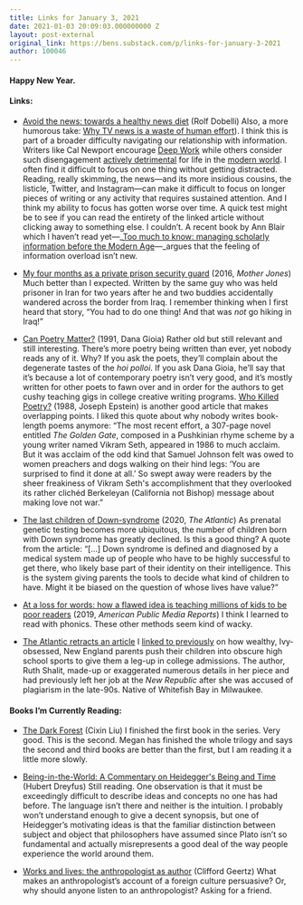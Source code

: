 ```yaml
---
title: Links for January 3, 2021
date: 2021-01-03 20:09:03.000000000 Z
layout: post-external
original_link: https://bens.substack.com/p/links-for-january-3-2021
author: 100046
---
```


#### Happy New Year.

#### Links:

- [Avoid the news: towards a healthy news diet](https://www.gwern.net/docs/culture/2010-dobelli.pdf) (Rolf Dobelli) Also, a more humorous take: [Why TV news is a waste of human effort](https://www.cgpgrey.com/blog/why-tv-news-is-a-waste-of-human-effort-one-video-is-worth-a-trillion-dollars)). I think this is part of a broader difficulty navigating our relationship with information. Writers like Cal Newport encourage [Deep Work](https://www.amazon.com/Deep-Work-Focused-Success-Distracted/dp/1455586692) while others consider such disengagement [actively detrimental](https://breakingsmart.substack.com/p/semicolon-shaped-people) for life in the [modern world](https://breakingsmart.substack.com/p/against-waldenponding). I often find it difficult to focus on one thing without getting distracted. Reading, really skimming, the news—and its more insidious cousins, the listicle, Twitter, and Instagram—can make it difficult to focus on longer pieces of writing or any activity that requires sustained attention. And I think my ability to focus has gotten worse over time. A quick test might be to see if you can read the entirety of the linked article without clicking away to something else. I couldn’t. A recent book by Ann Blair which I haven’t read yet—_[Too much to know: managing scholarly information before the Modern Age](https://www.amazon.com/Deep-Work-Focused-Success-Distracted/dp/1455586692)—_argues that the feeling of information overload isn’t new. 

- [My four months as a private prison security guard](https://www.motherjones.com/politics/2016/06/cca-private-prisons-corrections-corporation-inmates-investigation-bauer/) (2016, _Mother Jones_) Much better than I expected. Written by the same guy who was held prisoner in Iran for two years after he and two buddies accidentally wandered across the border from Iraq. I remember thinking when I first heard that story, “You had to do one thing! And that was _not_ go hiking in Iraq!”

- [Can Poetry Matter?](https://www.theatlantic.com/magazine/archive/1991/05/can-poetry-matter/305062/) (1991, Dana Gioia) Rather old but still relevant and still interesting. There’s more poetry being written than ever, yet nobody reads any of it. Why? If you ask the poets, they’ll complain about the degenerate tastes of the _hoi polloi_. If you ask Dana Gioia, he’ll say that it’s because a lot of contemporary poetry isn’t very good, and it’s mostly written for other poets to fawn over and in order for the authors to get cushy teaching gigs in college creative writing programs. [Who Killed Poetry?](https://buoy.antville.org/static/sites/buoy/files/epstien.pdf) (1988, Joseph Epstein) is another good article that makes overlapping points. I liked this quote about why nobody writes book-length poems anymore: “The most recent effort, a 307-page novel entitled _The Golden Gate_, composed in a Pushkinian rhyme scheme by a young writer named Vikram Seth, appeared in 1986 to much acclaim. But it was acclaim of the odd kind that Samuel Johnson felt was owed to women preachers and dogs walking on their hind legs: ‘You are surprised to find it done at all.’ So swept away were readers by the sheer freakiness of Vikram Seth's accomplishment that they overlooked its rather clichéd Berkeleyan (California not Bishop) message about making love not war.” 

- [The last children of Down-syndrome](https://www.theatlantic.com/magazine/archive/2020/12/the-last-children-of-down-syndrome/616928/) (2020, _The Atlantic_) As prenatal genetic testing becomes more ubiquitous, the number of children born with Down syndrome has greatly declined. Is this a good thing? A quote from the article: “[…] Down syndrome is defined and diagnosed by a medical system made up of people who have to be highly successful to get there, who likely base part of their identity on their intelligence. This is the system giving parents the tools to decide what kind of children to have. Might it be biased on the question of whose lives have value?” 

- [At a loss for words: how a flawed idea is teaching millions of kids to be poor readers](https://www.apmreports.org/episode/2019/08/22/whats-wrong-how-schools-teach-reading) (2019, _American Public Media Reports_) I think I learned to read with phonics. These other methods seem kind of wacky. 

- [The Atlantic retracts an article](https://awfulannouncing.com/online-outlets/the-atlantic-retracts-niche-sports-article-saying-author-decieved-them.html) I [linked to previously](https://bens.substack.com/p/links-for-october-23-2020) on how wealthy, Ivy-obsessed, New England parents push their children into obscure high school sports to give them a leg-up in college admissions. The author, Ruth Shalit, made-up or exaggerated numerous details in her piece and had previously left her job at the _New Republic_ after she was accused of plagiarism in the late-90s. Native of Whitefish Bay in Milwaukee.

#### **Books I’m Currently Reading:**

- [The Dark Forest](https://www.amazon.com/Dark-Forest-Remembrance-Earths-Past/dp/0765386690/) (Cixin Liu) I finished the first book in the series. Very good. This is the second. Megan has finished the whole trilogy and says the second and third books are better than the first, but I am reading it a little more slowly. 

- [Being-in-the-World: A Commentary on Heidegger's Being and Time](https://www.amazon.com/Being-World-Commentary-Heideggers-Division/dp/0262540568) (Hubert Dreyfus) Still reading. One observation is that it must be exceedingly difficult to describe ideas and concepts no one has had before. The language isn’t there and neither is the intuition. I probably won’t understand enough to give a decent synopsis, but one of Heidegger’s motivating ideas is that the familiar distinction between subject and object that philosophers have assumed since Plato isn’t so fundamental and actually misrepresents a good deal of the way people experience the world around them.

- [Works and lives: the anthropologist as author](https://www.amazon.com/Works-Lives-Anthropologist-as-Author/dp/0804717478) (Clifford Geertz) What makes an anthropologist’s account of a foreign culture persuasive? Or, why should anyone listen to an anthropologist? Asking for a friend.

